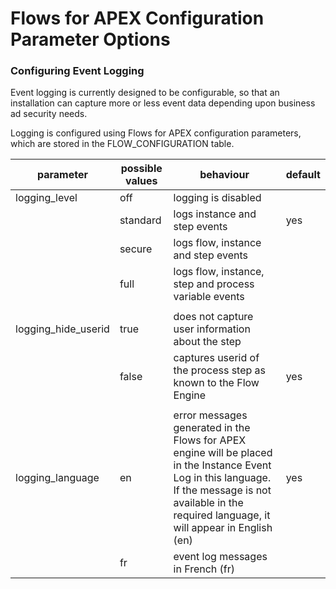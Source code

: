 # Flows for APEX Configuration Parameter Options

### Configuring Event Logging

Event logging is currently designed to be configurable, so that an installation can capture more or less event data depending upon business ad security needs.

Logging is configured using Flows for APEX configuration parameters, which are stored in the FLOW_CONFIGURATION table.

| parameter           | possible values | behaviour                                                                                                                                                                                                  | default |
| --------------------- | ----------------- | ------------------------------------------------------------------------------------------------------------------------------------------------------------------------------------------------------------ | --------- |
| logging_level       | off             | logging is disabled                                                                                                                                                                                        |         |
|                     | standard        | logs instance and step events                                                                                                                                                                              | yes     |
|                     | secure          | logs flow, instance and step events                                                                                                                                                                        |         |
|                     | full            | logs flow, instance, step and process variable events                                                                                                                                                      |         |
|                     |                 |                                                                                                                                                                                                            |         |
| logging_hide_userid | true            | does not capture user information about the step                                                                                                                                                           |         |
|                     | false           | captures userid of the process step as known to the Flow Engine                                                                                                                                            | yes     |
|                     |                 |                                                                                                                                                                                                            |         |
| logging_language    | en              | error messages generated in the Flows for APEX engine will be placed in the Instance Event Log in this language.  If the message is not available in the required language, it will appear in English (en) | yes     |
|                     | fr              | event log messages in French (fr)                                                                                                                                                                          |         |


